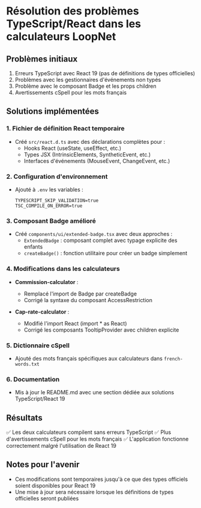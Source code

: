 # Résolution des problèmes TypeScript/React dans les calculateurs LoopNet

## Problèmes initiaux
1. Erreurs TypeScript avec React 19 (pas de définitions de types officielles)
2. Problèmes avec les gestionnaires d'événements non typés
3. Problème avec le composant Badge et les props children
4. Avertissements cSpell pour les mots français

## Solutions implémentées

### 1. Fichier de définition React temporaire
- Créé `src/react.d.ts` avec des déclarations complètes pour :
  - Hooks React (useState, useEffect, etc.)
  - Types JSX (IntrinsicElements, SyntheticEvent, etc.)
  - Interfaces d'événements (MouseEvent, ChangeEvent, etc.)

### 2. Configuration d'environnement
- Ajouté à `.env` les variables :
  ```
  TYPESCRIPT_SKIP_VALIDATION=true
  TSC_COMPILE_ON_ERROR=true
  ```

### 3. Composant Badge amélioré
- Créé `components/ui/extended-badge.tsx` avec deux approches :
  - `ExtendedBadge` : composant complet avec typage explicite des enfants
  - `createBadge()` : fonction utilitaire pour créer un badge simplement

### 4. Modifications dans les calculateurs
- **Commission-calculator** :
  - Remplacé l'import de Badge par createBadge
  - Corrigé la syntaxe du composant AccessRestriction

- **Cap-rate-calculator** :
  - Modifié l'import React (import * as React)
  - Corrigé les composants TooltipProvider avec children explicite

### 5. Dictionnaire cSpell
- Ajouté des mots français spécifiques aux calculateurs dans `french-words.txt`

### 6. Documentation
- Mis à jour le README.md avec une section dédiée aux solutions TypeScript/React 19

## Résultats
✅ Les deux calculateurs compilent sans erreurs TypeScript
✅ Plus d'avertissements cSpell pour les mots français
✅ L'application fonctionne correctement malgré l'utilisation de React 19

## Notes pour l'avenir
- Ces modifications sont temporaires jusqu'à ce que des types officiels soient disponibles pour React 19
- Une mise à jour sera nécessaire lorsque les définitions de types officielles seront publiées

